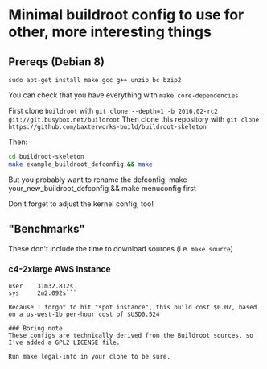 # Minimal buildroot config to use for other, more interesting things

## Prereqs (Debian 8)
`sudo apt-get install make gcc g++ unzip bc bzip2`

You can check that you have everything with `make core-dependencies`

First clone `buildroot` with `git clone --depth=1 -b 2016.02-rc2 git://git.busybox.net/buildroot`
Then clone this repository with `git clone https://github.com/baxterworks-build/buildroot-skeleton`

Then:
```bash
cd buildroot-skeleton
make example_buildroot_defconfig && make
```

But you probably want to rename the defconfig, make your_new_buildroot_defconfig && make menuconfig first

Don't forget to adjust the kernel config, too!

## "Benchmarks"
These don't include the time to download sources (i.e. `make source`)

### c4-2xlarge AWS instance
```real    7m50.153s
user    31m32.812s
sys     2m2.092s```

Because I forgot to hit "spot instance", this build cost $0.07, based on a us-west-1b per-hour cost of $USD0.524

### Boring note
These configs are technically derived from the Buildroot sources, so I've added a GPL2 LICENSE file.

Run make legal-info in your clone to be sure.
